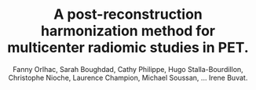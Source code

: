 ---
author: Fanny Orlhac, Sarah Boughdad, Cathy Philippe, Hugo Stalla-Bourdillon, Christophe Nioche, Laurence Champion, Michael Soussan, ... Irene Buvat.
title: A post-reconstruction harmonization method for multicenter radiomic studies in PET.
journal: Journal of nuclear medicine
year: 2018
type: article
doi: 10.2967/jnumed.117.199935
team: yes
---